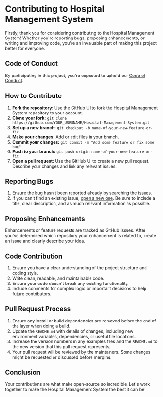 
# Contributing to Hospital Management System

Firstly, thank you for considering contributing to the Hospital Management System! Whether you're reporting bugs, proposing enhancements, or writing and improving code, you're an invaluable part of making this project better for everyone.

## Code of Conduct

By participating in this project, you're expected to uphold our [Code of Conduct](CODE_OF_CONDUCT.md).

## How to Contribute

1. **Fork the repository:** Use the GitHub UI to fork the Hospital Management System repository to your account.
2. **Clone your fork:** `git clone https://github.com/YOUR_USERNAME/Hospital-Management-System.git`
3. **Set up a new branch:** `git checkout -b name-of-your-new-feature-or-fix`
4. **Make your changes:** Add or edit files in your branch.
5. **Commit your changes:** `git commit -m "Add some feature or fix some bug"`
6. **Push to your branch:** `git push origin name-of-your-new-feature-or-fix`
7. **Open a pull request:** Use the GitHub UI to create a new pull request. Describe your changes and link any relevant issues.

## Reporting Bugs

1. Ensure the bug hasn't been reported already by searching the [issues](https://github.com/ghtali/Hospital-Management-System/issues).
2. If you can't find an existing issue, [open a new one](https://github.com/ghtali/Hospital-Management-System/issues/new). Be sure to include a title, clear description, and as much relevant information as possible.

## Proposing Enhancements

Enhancements or feature requests are tracked as GitHub issues. After you've determined which repository your enhancement is related to, create an issue and clearly describe your idea.

## Code Contribution

1. Ensure you have a clear understanding of the project structure and coding style.
2. Write clean, readable, and maintainable code.
3. Ensure your code doesn't break any existing functionality.
4. Include comments for complex logic or important decisions to help future contributors.

## Pull Request Process

1. Ensure any install or build dependencies are removed before the end of the layer when doing a build.
2. Update the `README.md` with details of changes, including new environment variables, dependencies, or useful file locations.
3. Increase the version numbers in any examples files and the `README.md` to the new version that this pull request represents.
4. Your pull request will be reviewed by the maintainers. Some changes might be requested or discussed before merging.

## Conclusion

Your contributions are what make open-source so incredible. Let's work together to make the Hospital Management System the best it can be!
